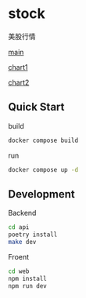 # stock

美股行情

[main](./doc/main.png)

[chart1](./doc/chart1.png)

[chart2](./doc/chart1.png)

## Quick Start

build 

```bash
docker compose build
```

run 

```bash
docker compose up -d
```


## Development

Backend 



```bash
cd api
poetry install
make dev
```

Froent

```bash
cd web
npm install
npm run dev
```
